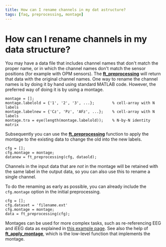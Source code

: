 ```yaml
---
title: How can I rename channels in my dat astructure?
tags: [faq, preprocessing, montage]
---
```


# How can I rename channels in my data structure?

You may have a data file that includes channel names that don't match the proper name, or in which the channel names don't match the sensor positions (for example with OPM sensors). The **[ft_preprocessing](/reference/ft_preprocessing)** will return that data with the original channel names. One way to rename the channel names is by doing it by hand using standard MATLAB code. However, the preferred way of doing it is by using a montage.

    montage = [];
    montage.labelold = {'1', '2', '3', ...};        % cell-array with N labels
    montage.labelnew = {'Cz', 'Pz', 'AFz', ...};    % cell-array with N labels
    montage.tra = eye(length(montage.labelold));    % N-by-N identity matrix 

Subsequently you can use the **[ft_preprocessing](/reference/ft_preprocessing)** function to apply the montage to the existing data to change the old into the new labels.

    cfg = [];
    cfg.montage = montage;
    datanew = ft_preprocessing(cfg, dataold);

Channels in the input data that are _not_ in the montage will be retained with the same label in the output data, so you can also use this to rename a single channel.

To do the renaming as early as possible, you can already include the `cfg.montage` option in the initial preprocessing.

    cfg = [];
    cfg.dataset = 'filename.ext'
    cfg.montage = montage;
    data = ft_preprocessing(cfg);

Montages can be used for more complex tasks, such as re-referencing EEG and iEEG data as explained in [this example page](/example/rereference/#montage). See also the help of **[ft_apply_montage](/reference/forward/ft_apply_montage)**, which is the low-level function that implements the montage.
